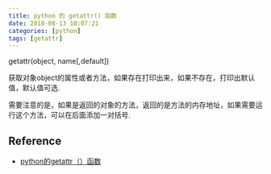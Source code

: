 ```yaml
---
title: python 的 getattr() 函数
date: 2018-08-13 10:07:21
categories: [python]
tags: [getattr]
---
```


getattr(object, name[,default])

获取对象object的属性或者方法，如果存在打印出来，如果不存在，打印出默认值，默认值可选.

<!-- more -->

需要注意的是，如果是返回的对象的方法，返回的是方法的内存地址，如果需要运行这个方法，可以在后面添加一对括号.




## Reference


- [python的getattr（）函数](https://zhuanlan.zhihu.com/p/51370571)
